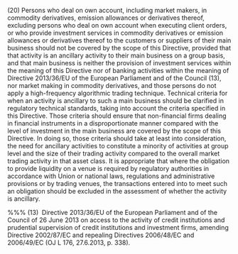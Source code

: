 (20) Persons who deal on own account, including market makers, in commodity derivatives, emission allowances or derivatives thereof, excluding persons who deal on own account when executing client orders, or who provide investment services in commodity derivatives or emission allowances or derivatives thereof to the customers or suppliers of their main business should not be covered by the scope of this Directive, provided that that activity is an ancillary activity to their main business on a group basis, and that main business is neither the provision of investment services within the meaning of this Directive nor of banking activities within the meaning of Directive 2013/36/EU of the European Parliament and of the Council (13), nor market making in commodity derivatives, and those persons do not apply a high-frequency algorithmic trading technique. Technical criteria for when an activity is ancillary to such a main business should be clarified in regulatory technical standards, taking into account the criteria specified in this Directive. Those criteria should ensure that non-financial firms dealing in financial instruments in a disproportionate manner compared with the level of investment in the main business are covered by the scope of this Directive. In doing so, those criteria should take at least into consideration, the need for ancillary activities to constitute a minority of activities at group level and the size of their trading activity compared to the overall market trading activity in that asset class. It is appropriate that where the obligation to provide liquidity on a venue is required by regulatory authorities in accordance with Union or national laws, regulations and administrative provisions or by trading venues, the transactions entered into to meet such an obligation should be excluded in the assessment of whether the activity is ancillary.

%%% (13)  Directive 2013/36/EU of the European Parliament and of the Council of 26 June 2013 on access to the activity of credit institutions and prudential supervision of credit institutions and investment firms, amending Directive 2002/87/EC and repealing Directives 2006/48/EC and 2006/49/EC (OJ L 176, 27.6.2013, p. 338).